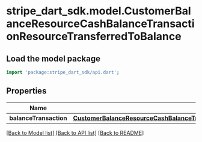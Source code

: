 # stripe_dart_sdk.model.CustomerBalanceResourceCashBalanceTransactionResourceTransferredToBalance

## Load the model package
```dart
import 'package:stripe_dart_sdk/api.dart';
```

## Properties
Name | Type | Description | Notes
------------ | ------------- | ------------- | -------------
**balanceTransaction** | [**CustomerBalanceResourceCashBalanceTransactionResourceTransferredToBalanceBalanceTransaction**](CustomerBalanceResourceCashBalanceTransactionResourceTransferredToBalanceBalanceTransaction.md) |  | 

[[Back to Model list]](../README.md#documentation-for-models) [[Back to API list]](../README.md#documentation-for-api-endpoints) [[Back to README]](../README.md)


